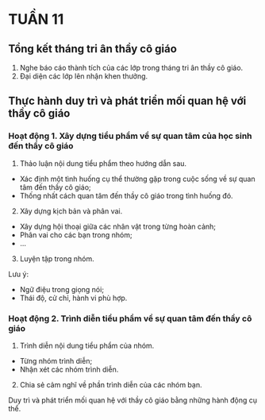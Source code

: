 # TUẦN 11

## Tổng kết tháng tri ân thầy cô giáo
1. Nghe báo cáo thành tích của các lớp trong tháng tri ân thầy cô giáo.
2. Đại diện các lớp lên nhận khen thưởng.

## Thực hành duy trì và phát triển mối quan hệ với thầy cô giáo

### Hoạt động 1. Xây dựng tiểu phẩm về sự quan tâm của học sinh đến thầy cô giáo
1. Thảo luận nội dung tiểu phẩm theo hướng dẫn sau.

- Xác định một tình huống cụ thể thường gặp trong cuộc sống về sự quan tâm đến thầy cô giáo;
- Thống nhất cách quan tâm đến thầy cô giáo trong tình huống đó.

2. Xây dựng kịch bản và phân vai.

- Xây dựng hội thoại giữa các nhân vật trong từng hoàn cảnh;
- Phân vai cho các bạn trong nhóm;
- ...

3. Luyện tập trong nhóm.

Lưu ý:
- Ngữ điệu trong giọng nói;
- Thái độ, cử chỉ, hành vi phù hợp.

### Hoạt động 2. Trình diễn tiểu phẩm về sự quan tâm đến thầy cô giáo
1. Trình diễn nội dung tiểu phẩm của nhóm.

- Từng nhóm trình diễn;
- Nhận xét các nhóm trình diễn.

2. Chia sẻ cảm nghĩ về phần trình diễn của các nhóm bạn.

Duy trì và phát triển mối quan hệ với thầy cô giáo bằng những hành động cụ thể.
